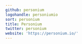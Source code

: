 ```yaml
---
github: personium
logohandle: personiumio
sort: personium
title: Personium
twitter: personium
website: 'https://personium.io/'
---
```

